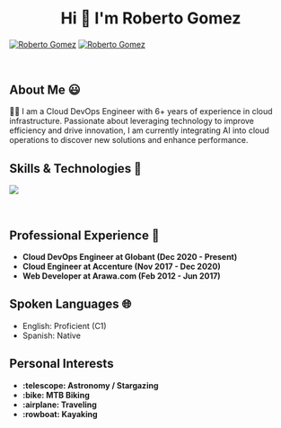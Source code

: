 <h1 align="center">Hi 👋 I'm Roberto Gomez</h1>

<p align="left">
  <a href="https://www.linkedin.com/in/robertomgomezr/" target="blank"><img align="center" src="https://img.shields.io/badge/LinkedIn-0077B5?style=for-the-badge&logo=linkedin&logoColor=white" alt="Roberto Gomez"/></a>
  <a href="mailto:robertomgomezr@gmail.com" target="blank"><img align="center" src="https://img.shields.io/badge/Gmail-D14836?style=for-the-badge&logo=gmail&logoColor=white" alt="Roberto Gomez" /></a>
</p>
<br>

<h2>About Me 😃</h2>
<p align="left">
👨‍💻 I am a Cloud DevOps Engineer with 6+ years of experience in cloud infrastructure. Passionate about leveraging technology to improve efficiency and drive innovation, I am currently integrating AI into cloud operations to discover new solutions and enhance performance.
</p>

<h2>Skills & Technologies 🔧</h2>
<p align="left">
  <a href="https://skillicons.dev">
    <img src="https://skillicons.dev/icons?i=aws,azure,gcp,terraform,ansible,docker,kubernetes,git,php,html,css,js,python,bash,linux,github&perline=12" />
  </a>
</p>
<br>

<h2>Professional Experience 💼</h2>
<ul>
  <li>
    <strong>Cloud DevOps Engineer at Globant (Dec 2020 - Present)</strong>
   
  </li>
  <li>
    <strong>Cloud Engineer at Accenture (Nov 2017 - Dec 2020)</strong>
  </li>
  <li>
    <strong>Web Developer at Arawa.com (Feb 2012 - Jun 2017)</strong>
  </li>
</ul>


<h2>Spoken Languages 🌐</h2>
<ul>
  <li>English: Proficient (C1)</li>
  <li>Spanish: Native</li>
</ul>

<h2>Personal Interests</h2>
<ul>
  <li>
    <strong>:telescope: Astronomy / Stargazing</strong>
  </li>
  <li>
    <strong> :bike: MTB Biking</strong>
  </li>
  <li>
    <strong> :airplane: Traveling</strong>
  </li>
  <li>
    <strong> :rowboat: Kayaking</strong>
  </li>
</ul>
